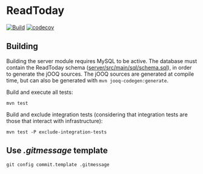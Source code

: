 # ReadToday

[![Build](https://github.com/javierorbe/readtoday/actions/workflows/build.yml/badge.svg)](https://github.com/javierorbe/readtoday/actions/workflows/build.yml)
[![codecov](https://codecov.io/gh/javierorbe/readtoday/branch/master/graph/badge.svg?token=W4O6MOXZZO)](https://codecov.io/gh/javierorbe/readtoday)

## Building


Building the server module requires MySQL to be active. The database must
contain the ReadToday schema
([server/src/main/sql/schema.sql](/server/src/main/sql/schema.sql)), in order
to generate the jOOQ sources. The jOOQ sources are generated at compile time,
but can also be generated with ```mvn jooq-codegen:generate```.

Build and execute all tests:

```
mvn test
```

Build and exclude integration tests (considering that integration tests are
those that interact with infrastructure):

```
mvn test -P exclude-integration-tests
```

## Use *.gitmessage* template

```shell
git config commit.template .gitmessage
```
